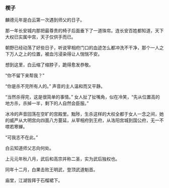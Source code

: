 ### 楔子

麟德元年是白云第一次遇到师父的日子。

那一年长安城内那把最尊贵的椅子后面垂下了一道珠帘。连长安百姓都知道，天下大权已实属中宫，天子仅供手而已。

朝野已经动荡了好些日子，听说宰相府门口的血迹怎么都冲洗不干净，那个一人之下万人之上的位置，被血污浸染得让人惴惴不安。

想到这里，白云缩了缩脖子，跪得愈发恭敬。

“你不留下来帮我？” 

“你是杀不完所有人的。” 声音的主人温和而又平静。

“当然杀得完，这是很简单的事情。” 女人扯了扯嘴角，似在冷笑，“先从位置高的地方杀，杀掉一半，剩下的人自然会臣服。”

冰冷的声音回荡在空旷的宫殿里。黜陟，生杀这样的大权全都于女人一念之间，她的威严从大明宫向四面八方蔓延，从宰相府到王府，从洛阳宫城到国公府，无一不噤若寒蝉。

“可我志不在此。”

白云知道师父志向何处。

上元元年秋八月，武后和高宗并称二圣，实为武后独权也。

同年十二月，白果击败王明武，登顶武道魁首。

庙堂，江湖皆拜于石榴裙下。







